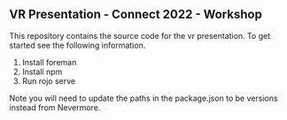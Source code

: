## VR Presentation - Connect 2022 - Workshop

This repository contains the source code for the vr presentation. To get started see the following information.

1. Install foreman
2. Install npm
3. Run rojo serve

Note you will need to update the paths in the package.json to be versions instead from Nevermore.